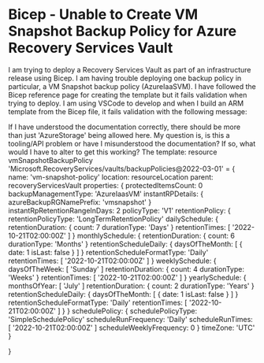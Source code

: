 
# Bicep - Unable to Create VM Snapshot Backup Policy for Azure Recovery Services Vault

I am trying to deploy a Recovery Services Vault as part of an infrastructure release using Bicep. I am having trouble deploying one backup policy in particular, a VM Snapshot backup policy (AzureIaaSVM).
I have followed the Bicep reference page for creating the template but it fails validation when trying to deploy.
I am using VSCode to develop and when I build an ARM template from the Bicep file, it fails validation with the following message:

If I have understood the documentation correctly, there should be more than just 'AzureStorage' being allowed here.
My question is, is this a tooling/API problem or have I misunderstood the documentation? If so, what would I have to alter to get this working?
The template:
resource vmSnapshotBackupPolicy 'Microsoft.RecoveryServices/vaults/backupPolicies@2022-03-01' = {
  name: 'vm-snapshot-policy'
  location: resourceLocation
  parent: recoveryServicesVault
  properties: {
    protectedItemsCount: 0
    backupManagementType: 'AzureIaasVM'
    instantRPDetails: {
      azureBackupRGNamePrefix: 'vmsnapshot'
    }
    instantRpRetentionRangeInDays: 2
    policyType: 'V1'
    retentionPolicy: {
      retentionPolicyType: 'LongTermRetentionPolicy'
      dailySchedule: {
        retentionDuration: {
          count: 7
          durationType: 'Days'
        }
        retentionTimes: [
          '2022-10-21T02:00:00Z'
        ]
      }
      monthlySchedule: {
        retentionDuration: {
          count: 6
          durationType: 'Months'
        }
        retentionScheduleDaily: {
          daysOfTheMonth: [
            {
              date: 1
              isLast: false
            }
          ]
        }
        retentionScheduleFormatType: 'Daily'
        retentionTimes: [
          '2022-10-21T02:00:00Z'
        ]
      }
      weeklySchedule: {
        daysOfTheWeek: [
          'Sunday'
        ]
        retentionDuration: {
          count: 4
          durationType: 'Weeks'
        }
        retentionTimes: [
          '2022-10-21T02:00:00Z'
        ]
      }
      yearlySchedule: {
        monthsOfYear: [
          'July'
        ]
        retentionDuration: {
          count: 2
          durationType: 'Years'
        }
        retentionScheduleDaily: {
          daysOfTheMonth: [
            {
              date: 1
              isLast: false
            }
          ]
        }
        retentionScheduleFormatType: 'Daily'
        retentionTimes: [
          '2022-10-21T02:00:00Z'
        ]
      }
    }
    schedulePolicy: {
      schedulePolicyType: 'SimpleSchedulePolicy'
      scheduleRunFrequency: 'Daily'
      scheduleRunTimes: [
        '2022-10-21T02:00:00Z'
      ]
      scheduleWeeklyFrequency: 0
    }
    timeZone: 'UTC'
  }

}

        